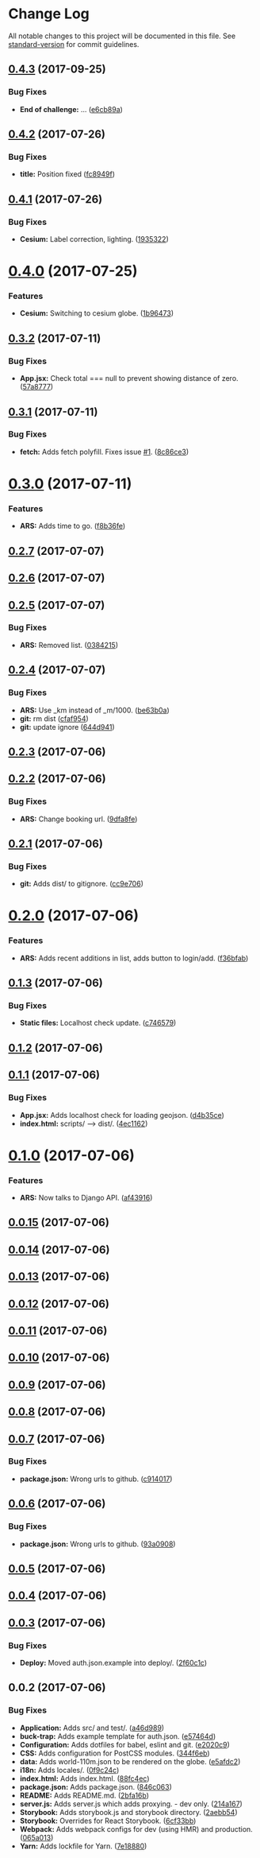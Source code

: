 # Change Log

All notable changes to this project will be documented in this file. See [standard-version](https://github.com/conventional-changelog/standard-version) for commit guidelines.

<a name="0.4.3"></a>
## [0.4.3](https://github.com/nens/ars-globe-visualisation/compare/v0.4.2...v0.4.3) (2017-09-25)


### Bug Fixes

* **End of challenge:** ... ([e6cb89a](https://github.com/nens/ars-globe-visualisation/commit/e6cb89a))



<a name="0.4.2"></a>
## [0.4.2](https://github.com/nens/ars-globe-visualisation/compare/v0.4.1...v0.4.2) (2017-07-26)


### Bug Fixes

* **title:** Position fixed ([fc8949f](https://github.com/nens/ars-globe-visualisation/commit/fc8949f))



<a name="0.4.1"></a>
## [0.4.1](https://github.com/nens/ars-globe-visualisation/compare/v0.4.0...v0.4.1) (2017-07-26)


### Bug Fixes

* **Cesium:** Label correction, lighting. ([1935322](https://github.com/nens/ars-globe-visualisation/commit/1935322))



<a name="0.4.0"></a>
# [0.4.0](https://github.com/nens/ars-globe-visualisation/compare/v0.3.2...v0.4.0) (2017-07-25)


### Features

* **Cesium:** Switching to cesium globe. ([1b96473](https://github.com/nens/ars-globe-visualisation/commit/1b96473))



<a name="0.3.2"></a>
## [0.3.2](https://github.com/nens/ars-globe-visualisation/compare/v0.3.1...v0.3.2) (2017-07-11)


### Bug Fixes

* **App.jsx:** Check total === null to prevent showing distance of zero. ([57a8777](https://github.com/nens/ars-globe-visualisation/commit/57a8777))



<a name="0.3.1"></a>
## [0.3.1](https://github.com/nens/ars-globe-visualisation/compare/v0.3.0...v0.3.1) (2017-07-11)


### Bug Fixes

* **fetch:** Adds fetch polyfill. Fixes issue [#1](https://github.com/nens/ars-globe-visualisation/issues/1). ([8c86ce3](https://github.com/nens/ars-globe-visualisation/commit/8c86ce3))



<a name="0.3.0"></a>
# [0.3.0](https://github.com/nens/ars-globe-visualisation/compare/v0.2.7...v0.3.0) (2017-07-11)


### Features

* **ARS:** Adds time to go. ([f8b36fe](https://github.com/nens/ars-globe-visualisation/commit/f8b36fe))



<a name="0.2.7"></a>
## [0.2.7](https://github.com/nens/ars-globe-visualisation/compare/v0.2.6...v0.2.7) (2017-07-07)



<a name="0.2.6"></a>
## [0.2.6](https://github.com/nens/ars-globe-visualisation/compare/v0.2.5...v0.2.6) (2017-07-07)



<a name="0.2.5"></a>
## [0.2.5](https://github.com/nens/ars-globe-visualisation/compare/v0.2.4...v0.2.5) (2017-07-07)


### Bug Fixes

* **ARS:** Removed list. ([0384215](https://github.com/nens/ars-globe-visualisation/commit/0384215))



<a name="0.2.4"></a>
## [0.2.4](https://github.com/nens/ars-globe-visualisation/compare/v0.2.3...v0.2.4) (2017-07-07)


### Bug Fixes

* **ARS:** Use _km instead of _m/1000. ([be63b0a](https://github.com/nens/ars-globe-visualisation/commit/be63b0a))
* **git:** rm dist ([cfaf954](https://github.com/nens/ars-globe-visualisation/commit/cfaf954))
* **git:** update ignore ([644d941](https://github.com/nens/ars-globe-visualisation/commit/644d941))



<a name="0.2.3"></a>
## [0.2.3](https://github.com/nens/ars-globe-visualisation/compare/v0.2.2...v0.2.3) (2017-07-06)



<a name="0.2.2"></a>
## [0.2.2](https://github.com/nens/ars-globe-visualisation/compare/v0.2.1...v0.2.2) (2017-07-06)


### Bug Fixes

* **ARS:** Change booking url. ([9dfa8fe](https://github.com/nens/ars-globe-visualisation/commit/9dfa8fe))



<a name="0.2.1"></a>
## [0.2.1](https://github.com/nens/ars-globe-visualisation/compare/v0.2.0...v0.2.1) (2017-07-06)


### Bug Fixes

* **git:** Adds dist/ to gitignore. ([cc9e706](https://github.com/nens/ars-globe-visualisation/commit/cc9e706))



<a name="0.2.0"></a>
# [0.2.0](https://github.com/nens/ars-globe-visualisation/compare/v0.1.3...v0.2.0) (2017-07-06)


### Features

* **ARS:** Adds recent additions in list, adds button to login/add. ([f36bfab](https://github.com/nens/ars-globe-visualisation/commit/f36bfab))



<a name="0.1.3"></a>
## [0.1.3](https://github.com/nens/ars-globe-visualisation/compare/v0.1.2...v0.1.3) (2017-07-06)


### Bug Fixes

* **Static files:** Localhost check update. ([c746579](https://github.com/nens/ars-globe-visualisation/commit/c746579))



<a name="0.1.2"></a>
## [0.1.2](https://github.com/nens/ars-globe-visualisation/compare/v0.1.1...v0.1.2) (2017-07-06)



<a name="0.1.1"></a>
## [0.1.1](https://github.com/nens/ars-globe-visualisation/compare/v0.1.0...v0.1.1) (2017-07-06)


### Bug Fixes

* **App.jsx:** Adds localhost check for loading geojson. ([d4b35ce](https://github.com/nens/ars-globe-visualisation/commit/d4b35ce))
* **index.html:** scripts/ --> dist/. ([4ec1162](https://github.com/nens/ars-globe-visualisation/commit/4ec1162))



<a name="0.1.0"></a>
# [0.1.0](https://github.com/nens/ars-globe-visualisation/compare/v0.0.15...v0.1.0) (2017-07-06)


### Features

* **ARS:** Now talks to Django API. ([af43916](https://github.com/nens/ars-globe-visualisation/commit/af43916))



<a name="0.0.15"></a>
## [0.0.15](https://github.com/nens/ars-globe-visualisation/compare/v0.0.14...v0.0.15) (2017-07-06)



<a name="0.0.14"></a>
## [0.0.14](https://github.com/nens/ars-globe-visualisation/compare/v0.0.13...v0.0.14) (2017-07-06)



<a name="0.0.13"></a>
## [0.0.13](https://github.com/nens/ars-globe-visualisation/compare/v0.0.12...v0.0.13) (2017-07-06)



<a name="0.0.12"></a>
## [0.0.12](https://github.com/nens/ars-globe-visualisation/compare/v0.0.11...v0.0.12) (2017-07-06)



<a name="0.0.11"></a>
## [0.0.11](https://github.com/nens/ars-globe-visualisation/compare/v0.0.10...v0.0.11) (2017-07-06)



<a name="0.0.10"></a>
## [0.0.10](https://github.com/nens/ars-globe-visualisation/compare/v0.0.9...v0.0.10) (2017-07-06)



<a name="0.0.9"></a>
## [0.0.9](https://github.com/nens/ars-globe-visualisation/compare/v0.0.8...v0.0.9) (2017-07-06)



<a name="0.0.8"></a>
## [0.0.8](https://github.com/nens/ars-globe-visualisation/compare/v0.0.7...v0.0.8) (2017-07-06)



<a name="0.0.7"></a>
## [0.0.7](https://github.com/nens/ars-globe-visualisation/compare/v0.0.6...v0.0.7) (2017-07-06)


### Bug Fixes

* **package.json:** Wrong urls to github. ([c914017](https://github.com/nens/ars-globe-visualisation/commit/c914017))



<a name="0.0.6"></a>
## [0.0.6](https://github.com/nens/ars-globe-visualisation/compare/v0.0.5...v0.0.6) (2017-07-06)


### Bug Fixes

* **package.json:** Wrong urls to github. ([93a0908](https://github.com/nens/ars-globe-visualisation/commit/93a0908))



<a name="0.0.5"></a>
## [0.0.5](https://github.com/nens/tachtigdagen/compare/v0.0.4...v0.0.5) (2017-07-06)



<a name="0.0.4"></a>
## [0.0.4](https://github.com/nens/tachtigdagen/compare/v0.0.3...v0.0.4) (2017-07-06)



<a name="0.0.3"></a>
## [0.0.3](https://github.com/nens/tachtigdagen/compare/v0.0.2...v0.0.3) (2017-07-06)


### Bug Fixes

* **Deploy:** Moved auth.json.example into deploy/. ([2f60c1c](https://github.com/nens/tachtigdagen/commit/2f60c1c))



<a name="0.0.2"></a>
## 0.0.2 (2017-07-06)


### Bug Fixes

* **Application:** Adds src/ and test/. ([a46d989](https://github.com/nens/tachtigdagen/commit/a46d989))
* **buck-trap:** Adds example template for auth.json. ([e57464d](https://github.com/nens/tachtigdagen/commit/e57464d))
* **Configuration:** Adds dotfiles for babel, eslint and git. ([e2020c9](https://github.com/nens/tachtigdagen/commit/e2020c9))
* **CSS:** Adds configuration for PostCSS modules. ([344f6eb](https://github.com/nens/tachtigdagen/commit/344f6eb))
* **data:** Adds world-110m.json to be rendered on the globe. ([e5afdc2](https://github.com/nens/tachtigdagen/commit/e5afdc2))
* **i18n:** Adds locales/. ([0f9c24c](https://github.com/nens/tachtigdagen/commit/0f9c24c))
* **index.html:** Adds index.html. ([88fc4ec](https://github.com/nens/tachtigdagen/commit/88fc4ec))
* **package.json:** Adds package.json. ([846c063](https://github.com/nens/tachtigdagen/commit/846c063))
* **README:** Adds README.md. ([2bfa16b](https://github.com/nens/tachtigdagen/commit/2bfa16b))
* **server.js:** Adds server.js which adds proxying. - dev only. ([214a167](https://github.com/nens/tachtigdagen/commit/214a167))
* **Storybook:** Adds storybook.js and storybook directory. ([2aebb54](https://github.com/nens/tachtigdagen/commit/2aebb54))
* **Storybook:** Overrides for React Storybook. ([6cf33bb](https://github.com/nens/tachtigdagen/commit/6cf33bb))
* **Webpack:** Adds webpack configs for dev (using HMR) and production. ([065a013](https://github.com/nens/tachtigdagen/commit/065a013))
* **Yarn:** Adds lockfile for Yarn. ([7e18880](https://github.com/nens/tachtigdagen/commit/7e18880))
